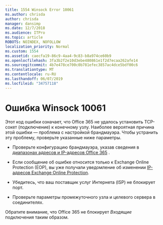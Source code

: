 ```yaml
---
title: 1554 Winsock Error 10061
ms.author: chrisda
author: chrisda
manager: dansimp
ms.date: 12/7/2018
ms.audience: ITPro
ms.topic: article
ROBOTS: NOINDEX, NOFOLLOW
localization_priority: Normal
ms.custom: 1554
ms.assetid: caecfa19-86c9-4aa4-9c83-b8a974ce60b9
ms.openlocfilehash: 3fa3b2f2e10d3ebe480861e1f2d7ecaa262afe14
ms.sourcegitcommit: 4b7e478ce700c0b781efec3857ac4dce5bdf00c6
ms.translationtype: MT
ms.contentlocale: ru-RU
ms.lasthandoff: 06/07/2019
ms.locfileid: "34757118"
---
```

# <a name="winsock-error-10061"></a>Ошибка Winsock 10061

Этот код ошибки означает, что Office 365 не удалось установить TCP-сокет (подключение) к конечному узлу. Наиболее вероятная причина этой ошибки — проблема с настройкой брандмауэра. Чтобы устранить эту проблему, проверьте указанные ниже параметры.

- Проверьте конфигурацию брандмауэра, указав сведения в [диапазонах адресов и IP-адресов Office 365](https://docs.microsoft.com/office365/enterprise/urls-and-ip-address-ranges) .

- Если сообщение об ошибке относится только к Exchange Online Protection (EOP), вы уже получали уведомление об изменении [IP-адресов Exchange Online Protection](https://docs.microsoft.com/office365/SecurityCompliance/eop/exchange-online-protection-ip-addresses).

- Убедитесь, что ваш поставщик услуг Интернета (ISP) не блокирует порт.

- Проверьте параметры промежуточного узла и целевого сервера в соединителях.

Обратите внимание, что Office 365 не блокирует *Входящие* подключения таким образом.
